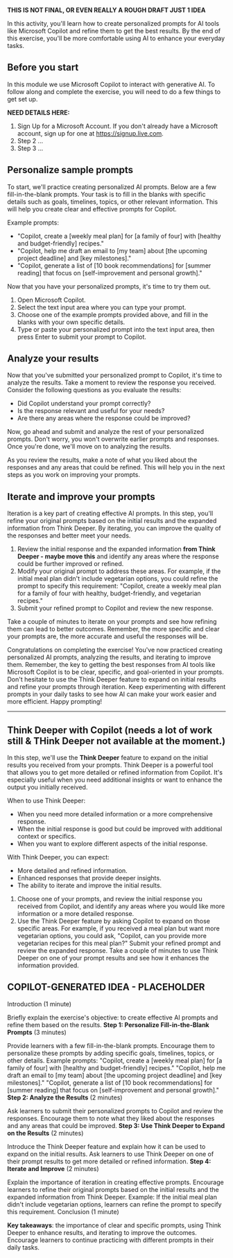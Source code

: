 **THIS IS NOT FINAL, OR EVEN REALLY A ROUGH DRAFT JUST 1 IDEA**

In this activity, you'll learn how to create personalized prompts for AI tools like Microsoft Copilot and refine them to get the best results. By the end of this exercise, you'll be more comfortable using AI to enhance your everyday tasks.

## Before you start

In this module we use Microsoft Copilot to interact with generative AI. To follow along and complete the exercise, you will need to do a few things to get set up.

 **NEED DETAILS HERE:**
1. Sign Up for a Microsoft Account. If you don't already have a Microsoft account, sign up for one at https://signup.live.com.
2. Step 2 ...
3. Step 3 ...

## Personalize sample prompts
To start, we'll practice creating personalized AI prompts. Below are a few fill-in-the-blank prompts. Your task is to fill in the blanks with specific details such as goals, timelines, topics, or other relevant information. This will help you create clear and effective prompts for Copilot.

Example prompts:

- "Copilot, create a [weekly meal plan] for [a family of four] with [healthy and budget-friendly] recipes."
- "Copilot, help me draft an email to [my team] about [the upcoming project deadline] and [key milestones]."
- "Copilot, generate a list of [10 book recommendations] for [summer reading] that focus on [self-improvement and personal growth]."

Now that you have your personalized prompts, it's time to try them out.

1. Open Microsoft Copilot.
2. Select the text input area where you can type your prompt.
3. Choose one of the example prompts provided above, and fill in the blanks with your own specific details.
4. Type or paste your personalized prompt into the text input area, then press Enter to submit your prompt to Copilot.
  
## Analyze your results

Now that you've submitted your personalized prompt to Copilot, it's time to analyze the results. Take a moment to review the response you received. Consider the following questions as you evaluate the results:

- Did Copilot understand your prompt correctly?
- Is the response relevant and useful for your needs?
- Are there any areas where the response could be improved?

Now, go ahead and submit and analyze the rest of your personalized prompts. Don't worry, you won't overwrite earlier prompts and responses. Once you're done, we'll move on to analyzing the results.

As you review the results, make a note of what you liked about the responses and any areas that could be refined. This will help you in the next steps as you work on improving your prompts.

## Iterate and improve your prompts

Iteration is a key part of creating effective AI prompts. In this step, you'll refine your original prompts based on the initial results and the expanded information from Think Deeper. By iterating, you can improve the quality of the responses and better meet your needs.

1. Review the initial response and the expanded information **from Think Deeper - maybe move this** and identify any areas where the response could be further improved or refined.
2. Modify your original prompt to address these areas. For example, if the initial meal plan didn't include vegetarian options, you could refine the prompt to specify this requirement: "Copilot, create a weekly meal plan for a family of four with healthy, budget-friendly, and vegetarian recipes."
3. Submit your refined prompt to Copilot and review the new response.

Take a couple of minutes to iterate on your prompts and see how refining them can lead to better outcomes. Remember, the more specific and clear your prompts are, the more accurate and useful the responses will be.

Congratulations on completing the exercise! You've now practiced creating personalized AI prompts, analyzing the results, and iterating to improve them. Remember, the key to getting the best responses from AI tools like Microsoft Copilot is to be clear, specific, and goal-oriented in your prompts. Don't hesitate to use the Think Deeper feature to expand on initial results and refine your prompts through iteration. Keep experimenting with different prompts in your daily tasks to see how AI can make your work easier and more efficient. Happy prompting!
______________________________

## Think Deeper with Copilot (needs a lot of work still & THink Deeper not available at the moment.)

In this step, we'll use the **Think Deeper** feature to expand on the initial results you received from your prompts. Think Deeper is a powerful tool that allows you to get more detailed or refined information from Copilot. It's especially useful when you need additional insights or want to enhance the output you initially received.

When to use Think Deeper:
- When you need more detailed information or a more comprehensive response.
- When the initial response is good but could be improved with additional context or specifics.
- When you want to explore different aspects of the initial response.

With Think Deeper, you can expect:
- More detailed and refined information.
- Enhanced responses that provide deeper insights.
- The ability to iterate and improve the initial results.

1. Choose one of your prompts, and review the initial response you received from Copilot, and identify any areas where you would like more information or a more detailed response.
2. Use the Think Deeper feature by asking Copilot to expand on those specific areas. For example, if you received a meal plan but want more vegetarian options, you could ask, "Copilot, can you provide more vegetarian recipes for this meal plan?"
Submit your refined prompt and review the expanded response.
Take a couple of minutes to use Think Deeper on one of your prompt results and see how it enhances the information provided.

## COPILOT-GENERATED IDEA - PLACEHOLDER

Introduction (1 minute)

Briefly explain the exercise's objective: to create effective AI prompts and refine them based on the results.
**Step 1: Personalize Fill-in-the-Blank Prompts** (3 minutes)

Provide learners with a few fill-in-the-blank prompts. Encourage them to personalize these prompts by adding specific goals, timelines, topics, or other details.
Example prompts:
"Copilot, create a [weekly meal plan] for [a family of four] with [healthy and budget-friendly] recipes."
"Copilot, help me draft an email to [my team] about [the upcoming project deadline] and [key milestones]."
"Copilot, generate a list of [10 book recommendations] for [summer reading] that focus on [self-improvement and personal growth]."
**Step 2: Analyze the Results** (2 minutes)

Ask learners to submit their personalized prompts to Copilot and review the responses.
Encourage them to note what they liked about the responses and any areas that could be improved.
**Step 3: Use Think Deeper to Expand on the Results** (2 minutes)

Introduce the Think Deeper feature and explain how it can be used to expand on the initial results.
Ask learners to use Think Deeper on one of their prompt results to get more detailed or refined information.
**Step 4: Iterate and Improve** (2 minutes)

Explain the importance of iteration in creating effective prompts.
Encourage learners to refine their original prompts based on the initial results and the expanded information from Think Deeper.
Example: If the initial meal plan didn't include vegetarian options, learners can refine the prompt to specify this requirement.
Conclusion (1 minute)

**Key takeaways**: the importance of clear and specific prompts, using Think Deeper to enhance results, and iterating to improve the outcomes.
Encourage learners to continue practicing with different prompts in their daily tasks.